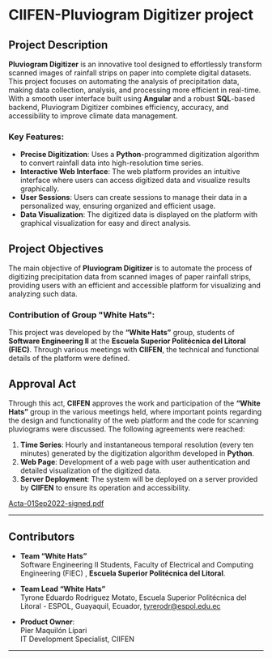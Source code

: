 # CIIFEN-Pluviogram Digitizer project
## Project Description

**Pluviogram Digitizer** is an innovative tool designed to effortlessly transform scanned images of rainfall strips on paper into complete digital datasets. This project focuses on automating the analysis of precipitation data, making data collection, analysis, and processing more efficient in real-time. With a smooth user interface built using **Angular** and a robust **SQL**-based backend, Pluviogram Digitizer combines efficiency, accuracy, and accessibility to improve climate data management.

### Key Features:
- **Precise Digitization**: Uses a **Python**-programmed digitization algorithm to convert rainfall data into high-resolution time series.
- **Interactive Web Interface**: The web platform provides an intuitive interface where users can access digitized data and visualize results graphically.
- **User Sessions**: Users can create sessions to manage their data in a personalized way, ensuring organized and efficient usage.
- **Data Visualization**: The digitized data is displayed on the platform with graphical visualization for easy and direct analysis.

## Project Objectives

The main objective of **Pluviogram Digitizer** is to automate the process of digitizing precipitation data from scanned images of paper rainfall strips, providing users with an efficient and accessible platform for visualizing and analyzing such data.

### Contribution of Group "White Hats":
This project was developed by the **“White Hats”** group, students of **Software Engineering II** at the **Escuela Superior Politécnica del Litoral (FIEC)**. Through various meetings with **CIIFEN**, the technical and functional details of the platform were defined.

## Approval Act

Through this act, **CIIFEN** approves the work and participation of the **“White Hats”** group in the various meetings held, where important points regarding the design and functionality of the web platform and the code for scanning pluviograms were discussed. The following agreements were reached:

1. **Time Series**: Hourly and instantaneous temporal resolution (every ten minutes) generated by the digitization algorithm developed in **Python**.
2. **Web Page**: Development of a web page with user authentication and detailed visualization of the digitized data.
3. **Server Deployment**: The system will be deployed on a server provided by **CIIFEN** to ensure its operation and accessibility.


[Acta-01Sep2022-signed.pdf](https://github.com/user-attachments/files/19452165/Acta-01Sep2022-signed.pdf)

---

## Contributors

- **Team “White Hats”**  
    Software Engineering II Students, Faculty of Electrical and Computing Engineering (FIEC) , **Escuela Superior Politécnica del Litoral**.
  
- **Team Lead “White Hats”**  
    Tyrone Eduardo Rodriguez Motato, 
    Escuela Superior Politécnica del Litoral - ESPOL,
    Guayaquil, Ecuador,
    tyrerodr@espol.edu.ec

- **Product Owner**:  
    Pier Maquilón Lípari  
    IT Development Specialist, CIIFEN

---
